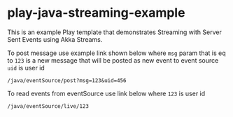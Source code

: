 # play-java-streaming-example 

This is an example Play template that demonstrates Streaming with Server Sent Events using Akka Streams.

To post message use example link shown below where `msg` param that is eq to `123` is a new message that will be posted as new event to event source
    `uid` is user id
    
```
/java/eventSource/post?msg=123&uid=456
```

To read events from eventSource use link below where `123` is user id
```
/java/eventSource/live/123
```